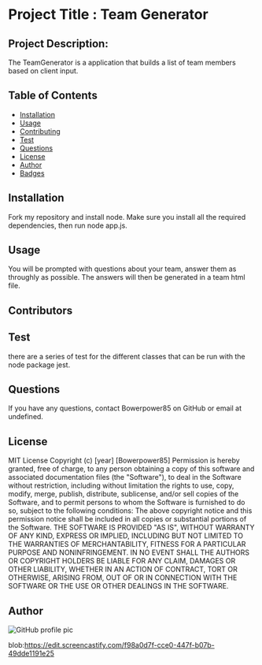 
  # Project Title : Team Generator
  ## Project Description:
  The TeamGenerator is a application that builds a list of team members based on client input.
  ## Table of Contents
  * [Installation](#installation)
  * [Usage](#usage)
  * [Contributing](#contributing)
  * [Test](#test)
  * [Questions](#questions)
  * [License](#license)
  * [Author](#Author)
  * [Badges](#badges)
  ## Installation
  Fork my repository and install node. Make sure you install all the required dependencies, then run node app.js.
  ## Usage
  You will be prompted with questions about your team, answer them as throughly as possible. The answers will then be generated in a team html file.
  ## Contributors
  
  ## Test
  there are a series of test for the different classes that can be run with the node package jest.
  ## Questions
  If you have any questions, contact Bowerpower85 on GitHub or email at undefined.
  ## License
  MIT License 
  Copyright (c) [year] [Bowerpower85]
  Permission is hereby granted, free of charge, to any person obtaining a copy
  of this software and associated documentation files (the "Software"), to deal
  in the Software without restriction, including without limitation the rights
  to use, copy, modify, merge, publish, distribute, sublicense, and/or sell
  copies of the Software, and to permit persons to whom the Software is
  furnished to do so, subject to the following conditions:
  The above copyright notice and this permission notice shall be included in all
  copies or substantial portions of the Software.
  THE SOFTWARE IS PROVIDED "AS IS", WITHOUT WARRANTY OF ANY KIND, EXPRESS OR
  IMPLIED, INCLUDING BUT NOT LIMITED TO THE WARRANTIES OF MERCHANTABILITY,
  FITNESS FOR A PARTICULAR PURPOSE AND NONINFRINGEMENT. IN NO EVENT SHALL THE
  AUTHORS OR COPYRIGHT HOLDERS BE LIABLE FOR ANY CLAIM, DAMAGES OR OTHER
  LIABILITY, WHETHER IN AN ACTION OF CONTRACT, TORT OR OTHERWISE, ARISING FROM,
  OUT OF OR IN CONNECTION WITH THE SOFTWARE OR THE USE OR OTHER DEALINGS IN THE
  SOFTWARE.
  ## Author
  ![GitHub profile pic](https://avatars0.githubusercontent.com/u/56975398?v=4)
  
  blob:https://edit.screencastify.com/f98a0d7f-cce0-447f-b07b-49dde1191e25
